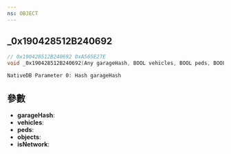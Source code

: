 ```yaml
---
ns: OBJECT
---
```

## _0x190428512B240692

```c
// 0x190428512B240692 0xA565E27E
void _0x190428512B240692(Any garageHash, BOOL vehicles, BOOL peds, BOOL objects, BOOL isNetwork);
```

```
NativeDB Parameter 0: Hash garageHash
```

## 參數
* **garageHash**: 
* **vehicles**: 
* **peds**: 
* **objects**: 
* **isNetwork**: 

